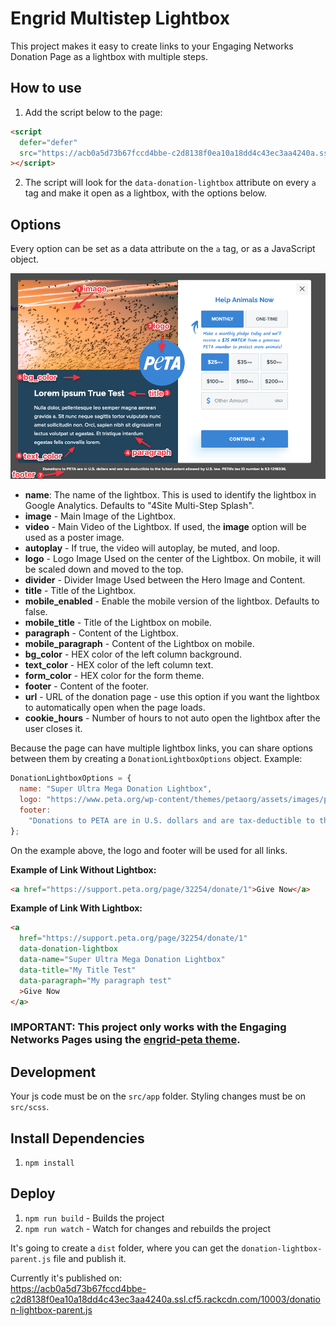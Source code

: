 # Engrid Multistep Lightbox

This project makes it easy to create links to your Engaging Networks Donation Page as a lightbox with multiple steps.

## How to use

1. Add the script below to the page:

```html
<script
  defer="defer"
  src="https://acb0a5d73b67fccd4bbe-c2d8138f0ea10a18dd4c43ec3aa4240a.ssl.cf5.rackcdn.com/10003/donation-lightbox-parent.js"
></script>
```

2. The script will look for the `data-donation-lightbox` attribute on every `a` tag and make it open as a lightbox, with the options below.

## Options

Every option can be set as a data attribute on the `a` tag, or as a JavaScript object.

![Options](options.png "Engrid Multistep Lightbox Options")

- **name**: The name of the lightbox. This is used to identify the lightbox in Google Analytics. Defaults to "4Site Multi-Step Splash".
- **image** - Main Image of the Lightbox.
- **video** - Main Video of the Lightbox. If used, the **image** option will be used as a poster image.
- **autoplay** - If true, the video will autoplay, be muted, and loop.
- **logo** - Logo Image Used on the center of the Lightbox. On mobile, it will be scaled down and moved to the top.
- **divider** - Divider Image Used between the Hero Image and Content.
- **title** - Title of the Lightbox.
- **mobile_enabled** - Enable the mobile version of the lightbox. Defaults to false.
- **mobile_title** - Title of the Lightbox on mobile.
- **paragraph** - Content of the Lightbox.
- **mobile_paragraph** - Content of the Lightbox on mobile.
- **bg_color** - HEX color of the left column background.
- **text_color** - HEX color of the left column text.
- **form_color** - HEX color for the form theme.
- **footer** - Content of the footer.
- **url** - URL of the donation page - use this option if you want the lightbox to automatically open when the page loads.
- **cookie_hours** - Number of hours to not auto open the lightbox after the user closes it.

Because the page can have multiple lightbox links, you can share options between them by creating a `DonationLightboxOptions` object. Example:

```javascript
DonationLightboxOptions = {
  name: "Super Ultra Mega Donation Lightbox",
  logo: "https://www.peta.org/wp-content/themes/petaorg/assets/images/peta-logo.svg",
  footer:
    "Donations to PETA are in U.S. dollars and are tax-deductible to the fullest extent allowed by U.S. law. PETA's tax ID number is 52-1218336.",
};
```

On the example above, the logo and footer will be used for all links.

**Example of Link Without Lightbox:**

```html
<a href="https://support.peta.org/page/32254/donate/1">Give Now</a>
```

**Example of Link With Lightbox:**

```html
<a
  href="https://support.peta.org/page/32254/donate/1"
  data-donation-lightbox
  data-name="Super Ultra Mega Donation Lightbox"
  data-title="My Title Test"
  data-paragraph="My paragraph test"
  >Give Now
</a>
```

### IMPORTANT: This project only works with the Engaging Networks Pages using the [engrid-peta theme](https://github.com/4site-interactive-studios/engrid-peta).

## Development

Your js code must be on the `src/app` folder. Styling changes must be on `src/scss`.

## Install Dependencies

1. `npm install`

## Deploy

1. `npm run build` - Builds the project
2. `npm run watch` - Watch for changes and rebuilds the project

It's going to create a `dist` folder, where you can get the `donation-lightbox-parent.js` file and publish it.

Currently it's published on:  
https://acb0a5d73b67fccd4bbe-c2d8138f0ea10a18dd4c43ec3aa4240a.ssl.cf5.rackcdn.com/10003/donation-lightbox-parent.js
